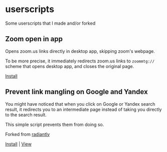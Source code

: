 # userscripts
Some userscripts that I made and/or forked

## Zoom open in app

Opens zoom.us links directly in desktop app, skipping zoom's webpage.

To be more precise, it immediately redirects zoom.us links to `zoommtg://` scheme that opens desktop app, and closes the original page.

[Install](https://github.com/Loskir/userscripts/raw/main/zoom-open-in-app.user.js)

## Prevent link mangling on Google and Yandex

You might have noticed that when you click on Google or Yandex search result, it redirects you to an intermediate page instead of taking you directly to the search result.

This simple script prevents them from doing so.

Forked from [radiantly](https://gist.github.com/radiantly/e1c7319214c77fa007f323fc56cd0239)

[Install](https://gist.github.com/Loskir/12a70bd0143bd51d2c64245b3e859a73/raw/35f2c2a1ac8c70a14f5c7502afcbbc6db40ef2d5/noMangleGoogle.user.js) | [View](https://gist.github.com/Loskir/12a70bd0143bd51d2c64245b3e859a73)
